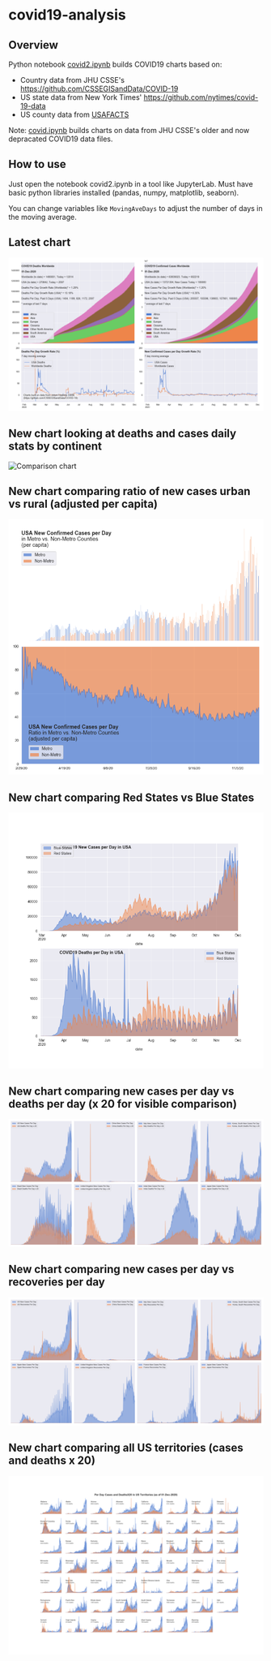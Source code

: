 # covid19-analysis

## Overview
Python notebook [covid2.ipynb](https://github.com/danlaw/covid19-analysis/blob/master/covid2.ipynb) builds COVID19 charts based on:
* Country data from JHU CSSE's https://github.com/CSSEGISandData/COVID-19
* US state data from New York Times' https://github.com/nytimes/covid-19-data
* US county data from [USAFACTS](https://usafacts.org/visualizations/coronavirus-covid-19-spread-map/)

Note: [covid.ipynb](https://github.com/danlaw/covid19-analysis/blob/master/covid.ipynb) builds charts on data from JHU CSSE's older and now depracated COVID19 data files.

## How to use
Just open the notebook covid2.ipynb in a tool like JupyterLab. Must have basic python libraries installed (pandas, numpy, matplotlib, seaborn).

You can change variables like ``MovingAveDays`` to adjust the number of days in the moving average.

## Latest chart
![Latest chart](charts/20201201-covid19-chart.png)

## New chart looking at deaths and cases daily stats by continent
![Comparison chart](charts/20201201-covid20-chart-perday.png)

## New chart comparing ratio of new cases urban vs rural (adjusted per capita)
![Urban rural per capita chart](charts/20201201-US-counties-urban-vs-rural-per-capita.png)

## New chart comparing Red States vs Blue States
![Red vs Blue chart](charts/20201201-compare-daily-red-vs-blue-states.png)

## New chart comparing new cases per day vs deaths per day (x 20 for visible comparison)
![Comparison chart](charts/20201201-comparison-chart.png)

## New chart comparing new cases per day vs recoveries per day
![Recovery chart](charts/20201201-comparison-recovery-chart.png)

## New chart comparing all US territories (cases and deaths x 20)
![Territories chart](charts/20201201-compare-US-territories.png)

